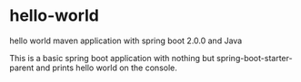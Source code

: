 # hello-world
hello world maven application with spring boot 2.0.0 and Java


This is a basic spring boot application with nothing but spring-boot-starter-parent and prints hello world on the console.
